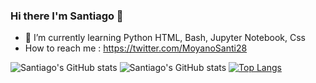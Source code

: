 ### Hi there I'm Santiago  👋

- 🌱 I’m currently learning Python  HTML, Bash, Jupyter Notebook, Css
- How to reach me : https://twitter.com/MoyanoSanti28
                    
![Santiago's GitHub stats](https://github-readme-stats.vercel.app/api?username=santiagomoyan0&show_icons=true&theme=radical)
![Santiago's GitHub stats](https://github-readme-stats.vercel.app/api?username=santiagomoyan0&show_icons=true)
[![Top Langs](https://github-readme-stats.vercel.app/api/top-langs/?username=santiagomoyan0&layout=compact)](https://github.com/santiagomoyan0/github-readme-stats)
<!--
**santiagomoyan0/santiagomoyan0** is a ✨ _special_ ✨ repository because its `README.md` (this file) appears on your GitHub profile.

Here are some ideas to get you started:

- 🔭 I’m currently working  on ...
- 🌱 I’m currently learning ...
- 👯 I’m looking to collaborate on ..
- 🤔 I’m looking for help with ...
- 💬 Ask me about ...
- 📫 How to reach me: ...
- 😄 Pronouns: ...
- ⚡ Fun fact: ...
-->
